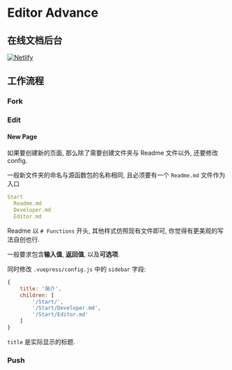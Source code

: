 # Editor Advance

## 在线文档后台

[![Netlify](https://i.loli.net/2018/08/04/5b650cad704f6.png)](https://app.netlify.com/sites/illusory/overview)

## 工作流程

### Fork



### Edit




#### New Page
如果要创建新的页面, 那么除了需要创建文件夹与 Readme 文件以外, 还要修改config.

一般新文件夹的命名与源函数包的名称相同, 且必须要有一个 `Readme.md` 文件作为入口

```yaml
Start
  Readme.md
  Developer.md
  Editor.md
```

Readme 以 `# Functions` 开头, 其他样式仿照现有文件即可, 你觉得有更美观的写法自创也行.

一般要求包含**输入值**, **返回值**, 以及**可选项**.

同时修改 `.vuepress/config.js` 中的 `sidebar` 字段:

```JavaScript
{
	title: '简介',
	children: [
		'/Start/',
		'/Start/Developer.md',
		'/Start/Editor.md'
	]
}
```

`title` 是实际显示的标题.

### Push
